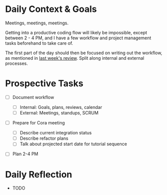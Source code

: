 # Daily Context & Goals

Meetings, meetings, meetings.

Getting into a productive coding flow will likely be impossible, except between
2 - 4 PM, and I have a few workflow and project management tasks beforehand to
take care of.

The first part of the day should then be focused on writing out the workflow,
as mentioned in [last week's review](review-2020-09-11.md#Broader). Split along internal and external processes.


# Prospective Tasks

* [ ] Document workflow
    * [ ] Internal: Goals, plans, reviews, calendar
    * [ ] External: Meetings, standups, SCRUM
* [ ] Prepare for Cora meeting
    * [ ] Describe current integration status
    * [ ] Describe refactor plans
    * [ ] Talk about projected start date for tutorial sequence
* [ ] Plan 2-4 PM


# Daily Reflection

* TODO

